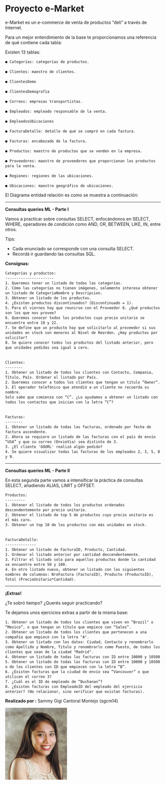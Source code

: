 # Proyecto e-Market
e-Market es un e-commerce de venta de productos “deli” a través de Internet.

Para un mejor entendimiento de la base te proporcionamos una referencia de
qué contiene cada tabla:

Existen 13 tablas:

    ● Categorías: categorías de productos.

    ● Clientes: maestro de clientes.

    ● ClientesDemo

    ● ClientesDemografia

    ● Correos: empresas transportistas.

    ● Empleados: empleado responsable de la venta.

    ● EmpleadosUbicaciones

    ● FacturaDetalle: detalle de qué se compró en cada factura. 

    ● Facturas: encabezado de la factura.

    ● Productos: maestro de productos que se venden en la empresa.

    ● Proveedores: maestro de proveedores que proporcionan los productos
    para la venta.

    ● Regiones: regiones de las ubicaciones.

    ● Ubicaciones: maestro geográfico de ubicaciones.

El Diagrama entidad relación es como se muestra a continuación:

-----------------

**Consultas queries ML - Parte I**

Vamos a practicar sobre consultas SELECT, enfocándonos en SELECT,
WHERE, operadores de condición como AND, OR, BETWEEN, LIKE, IN, entre
otros.

Tips:

- Cada enunciado se corresponde con una consulta SELECT.
- Recordá ir guardando las consultas SQL.

**Consignas:**

    Categorías y productos:
    ----------------------
    1. Queremos tener un listado de todas las categorías.
    2. Cómo las categorías no tienen imágenes, solamente interesa obtener un listado de CategoriaNombre y Descripcion.
    3. Obtener un listado de los productos.
    4. ¿Existen productos discontinuados? (Discontinuado = 1).
    5. Para el viernes hay que reunirse con el Proveedor 8. ¿Qué productos son los que nos provee?
    6. Queremos conocer todos los productos cuyo precio unitario se encuentre entre 10 y 22.
    7. Se define que un producto hay que solicitarlo al proveedor si sus unidades en stock son menores al Nivel de Reorden. ¿Hay productos por solicitar?
    8. Se quiere conocer todos los productos del listado anterior, pero que unidades pedidas sea igual a cero.


    Clientes:
    --------
    1. Obtener un listado de todos los clientes con Contacto, Compania, Título, País. Ordenar el listado por País.
    2. Queremos conocer a todos los clientes que tengan un título “Owner”.
    3. El operador telefónico que atendió a un cliente no recuerda su nombre.
    Solo sabe que comienza con “C”. ¿Lo ayudamos a obtener un listado con todos los contactos que inician con la letra “C”?


    Facturas:
    --------
    1. Obtener un listado de todas las facturas, ordenado por fecha de factura ascendente.
    2. Ahora se requiere un listado de las facturas con el país de envío “USA” y que su correo (EnvioVia) sea distinto de 3.
    3. ¿El cliente 'GOURL' realizó algún pedido?
    4. Se quiere visualizar todas las facturas de los empleados 2, 3, 5, 8 y 9.

--------------------------------
**Consultas queries ML - Parte II**

En esta segunda parte vamos a intensificar la práctica de consultas
SELECT, añadiendo ALIAS, LIMIT y OFFSET.

    Productos:
    ---------
    1. Obtener el listado de todos los productos ordenados
    descendentemente por precio unitario.
    2. Obtener el listado de top 5 de productos cuyo precio unitario es  el más caro.
    3. Obtener un top 10 de los productos con más unidades en stock.


    FacturaDetalle:
    --------------
    1. Obtener un listado de FacturaID, Producto, Cantidad.
    2. Ordenar el listado anterior por cantidad descendentemente.
    3. Filtrar el listado solo para aquellos productos donde la cantidad  se encuentre entre 50 y 100.
    4. En otro listado nuevo, obtener un listado con los siguientes
    nombres de columnas: NroFactura (FacturaID), Producto (ProductoID), Total (PrecioUnitario*Cantidad).

------------------------
**¡Extras!**

¿Te sobró tiempo? ¿Querés seguir practicando?

Te dejamos unos ejercicios extras a partir de la misma base:

    1. Obtener un listado de todos los clientes que viven en “Brazil" o “Mexico”, o que tengan un título que empiece con “Sales”.
    2. Obtener un listado de todos los clientes que pertenecen a una compañía que empiece con la letra "A".
    3. Obtener un listado con los datos: Ciudad, Contacto y renombrarlo   como Apellido y Nombre, Titulo y renombrarlo como Puesto, de todos los clientes que sean de la ciudad "Madrid".
    4. Obtener un listado de todas las facturas con ID entre 10000 y 10500
    5. Obtener un listado de todas las facturas con ID entre 10000 y 10500 o de los clientes con ID que empiecen con la letra “B”.
    6. ¿Existen facturas que la ciudad de envío sea “Vancouver” o que
    utilicen el correo 3?
    7. ¿Cuál es el ID de empleado de “Buchanan”?
    8. ¿Existen facturas con EmpleadoID del empleado del ejercicio anterior? (No relacionar, sino verificar que existan facturas).


**Realizado por :** Sammy Gigi Cantoral Montejo (sgcm14)

<img src ="https://raw.githubusercontent.com/sgcm14/sgcm14/main/sammy.jpg" width="200">